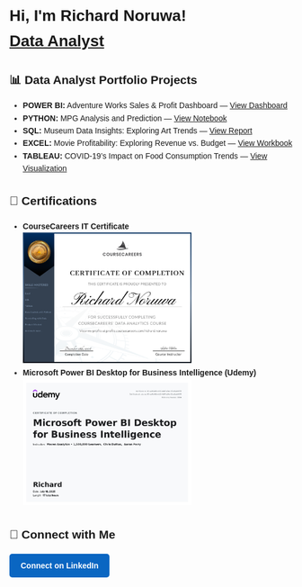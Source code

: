 <!DOCTYPE html>
<html lang="en">
<head>
  <meta charset="UTF-8" />
  <meta name="viewport" content="width=device-width, initial-scale=1" />
</head>
<body style="font-family: Arial, sans-serif; padding: 20px; line-height: 1.6;">
  <h1>
    Hi, I'm Richard Noruwa!<br />
    <a href="https://github.com/RichardNOR" target="_blank">Data Analyst</a>
  </h1>

  <h2>📊 Data Analyst Portfolio Projects</h2>
  <ul>
    <li>
      <b>POWER BI:</b> Adventure Works Sales & Profit Dashboard — 
      <a href="https://app.powerbi.com/view?r=eyJrIjoiMDg4M2I5MGQtMzdiMC00NzAyLWI3OWItNTU4ZGJiNmEwN2UxIiwidCI6IjMzYjU1NzA5LTdmZjMtNGFmMS05ZWRjLWU2YTc2OGZjNzRmNiIsImMiOjN9" target="_blank">
        View Dashboard
      </a>
    </li>
    <li>
      <b>PYTHON:</b> MPG Analysis and Prediction — 
      <a href="https://github.com/RichardNOR/Mpg-fuel-efficiency-analysis/blob/main/Mpg_fuel_efficiency_analysis%20.ipynb" target="_blank">
        View Notebook
      </a>
    </li>
    <li>
      <b>SQL:</b> Museum Data Insights: Exploring Art Trends — 
      <a href="https://docs.google.com/document/d/1vZefn-aIP9s01I9WqWyjj0dqDESDFcqAxScZSl_WJPo/edit?usp=sharing" target="_blank">
        View Report
      </a>
    </li>
    <li>
      <b>EXCEL:</b> Movie Profitability: Exploring Revenue vs. Budget — 
      <a href="https://1drv.ms/x/c/1043e564fa50e527/ESflUPpk5UMggBBKAwAAAAABYgQmEqzG2RoscFAIneYR5g?e=XdgipK" target="_blank">
        View Workbook
      </a>
    </li>
    <li>
      <b>TABLEAU:</b> COVID-19’s Impact on Food Consumption Trends — 
      <a href="https://public.tableau.com/views/TableauCOVID-19Pandemic_ImmediateandLong-TermInfluenceonFoodConsumptionTrends/Story1?:language=en-US&:sid=&:redirect=auth&:display_count=n&:origin=viz_share_link" target="_blank">
        View Visualization
      </a>
    </li>
  </ul>

  <h2>📜 Certifications</h2>
  <ul>
    <li>
      <b>CourseCareers IT Certificate</b><br />
      <img src="CourseCareersCertificate%20(1).jpeg" alt="CourseCareers Certificate" width="300" />
    </li>
    <li>
      <b>Microsoft Power BI Desktop for Business Intelligence (Udemy)</b><br />
      <img
        src="https://github.com/RichardNOR/RichardNORUWA/raw/main/Power%20Bi%20%20Mavern%20Desktop_page-0001.jpg"
        alt="Udemy Power BI Certificate"
        width="300"
      />
    </li>
  </ul>

  <h2>🤝 Connect with Me</h2>
  <a
    href="https://linkedin.com/in/richard-noruwa-166a622b2/"
    target="_blank"
    style="
      display: inline-block;
      padding: 10px 20px;
      background-color: #0a66c2;
      color: white;
      text-decoration: none;
      border-radius: 5px;
      font-weight: bold;
      font-family: sans-serif;
    "
    >Connect on LinkedIn</a
  >
</body>
</html>
